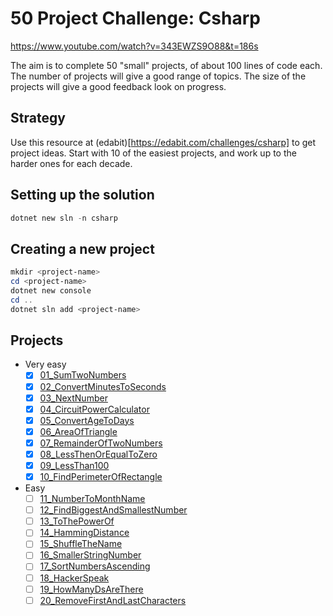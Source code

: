 # 50 Project Challenge: Csharp

https://www.youtube.com/watch?v=343EWZS9O88&t=186s

The aim is to complete 50 "small" projects, of about 100 lines of code each.
The number of projects will give a good range of topics.
The size of the projects will give a good feedback look on progress.

## Strategy

Use this resource at (edabit)[https://edabit.com/challenges/csharp] to get project ideas.
Start with 10 of the easiest projects, and work up to the harder ones for each decade.

## Setting up the solution

```powershell
dotnet new sln -n csharp
```

## Creating a new project

```powershell
mkdir <project-name>
cd <project-name>
dotnet new console
cd ..
dotnet sln add <project-name>
```

## Projects

- Very easy
  - [x] [01_SumTwoNumbers](https://edabit.com/challenge/xfRucdwGksiyjZq4K)
  - [x] [02_ConvertMinutesToSeconds](https://edabit.com/challenge/bizjGL4wyd8PwR4Ke)
  - [x] [03_NextNumber](https://edabit.com/challenge/RzkLShpDgDqG3c45H)
  - [x] [04_CircuitPowerCalculator](https://edabit.com/challenge/L2fwjYi9YixY8kJfK)
  - [x] [05_ConvertAgeToDays](https://edabit.com/challenge/nkkKguC5TgWnBiMLA)
  - [x] [06_AreaOfTriangle](https://edabit.com/challenge/aiaLK9Tg6qc8sLDjv)
  - [x] [07_RemainderOfTwoNumbers](https://edabit.com/challenge/4p5WBxogs2ENAb4Wu)
  - [x] [08_LessThenOrEqualToZero](https://edabit.com/challenge/7KX5NogxnTzrKEd5P)
  - [x] [09_LessThan100](https://edabit.com/challenge/3ZwEJFANGaSpqnzrs)
  - [x] [10_FindPerimeterOfRectangle](https://edabit.com/challenge/5JzZhNdpRkDKsWwFW)
- Easy
  - [ ] [11_NumberToMonthName](https://edabit.com/challenge/uevxL5FNM77otyo9Z)
  - [ ] [12_FindBiggestAndSmallestNumber](https://edabit.com/challenge/uevxL5FNM77otyo9Z)
  - [ ] [13_ToThePowerOf](https://edabit.com/challenge/esARjHfWfdRP6ePEC)
  - [ ] [14_HammingDistance](https://edabit.com/challenge/K49LXsoMmS6tXxP7R)
  - [ ] [15_ShuffleTheName](https://edabit.com/challenge/c4W4BNymgCC5WkfHp)
  - [ ] [16_SmallerStringNumber](https://edabit.com/challenge/uBqpafqjoYNPuQ7Pr)
  - [ ] [17_SortNumbersAscending](https://edabit.com/challenge/RocWAnyqu5J4fiZxS)
  - [ ] [18_HackerSpeak](https://edabit.com/challenge/7nzfry4P3WrrL7t38)
  - [ ] [19_HowManyDsAreThere](https://edabit.com/challenge/YxoGXwpApf9De7y5w)
  - [ ] [20_RemoveFirstAndLastCharacters](https://edabit.com/challenge/hjFH2T4Gay7m9ka2m)